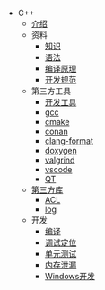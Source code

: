 * C++
  * [介绍](README.md)
  * 资料
    * [知识](material/kb.md)
    * [语法](material/grammer.md)
    * [编译原理](material/compile.md)
    * [开发规范](material/spec.md)
  * 第三方工具
    * [开发工具](third/dev.md)
    * [gcc](third/gcc.md)
    * [cmake](third/cmake.md)
    * [conan](third/conan.md)
    * [clang-format](third/clang_format.md)
    * [doxygen](third/doxygen.md)
    * [valgrind](third/valgrind.md)
    * [vscode](third/vscode.md)
    * [QT](third/qt.md)
  * [第三方库](lib/SUMMARY.md)
    * [ACL](lib/acl.md)
    * [log](lib/log.md)
  * 开发
    * [编译](dev/compile.md)
    * [调试定位](dev/debug.md)
    * [单元测试](dev/ut.md)
    * [内存泄漏](dev/leak.md)
    * [Windows开发](dev/windows.md)

